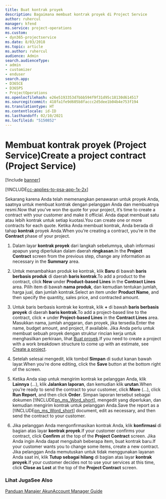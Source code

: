 ```yaml
---
title: Buat kontrak proyek
description: Bagaimana membuat kontrak proyek di Project Service
author: ruhercul
manager: kfend
ms.service: project-operations
ms.custom:
- dyn365-projectservice
ms.date: 8/03/2018
ms.topic: article
ms.author: ruhercul
audience: Admin
search.audienceType:
- admin
- customizer
- enduser
search.app:
- D365CE
- D365PS
- ProjectOperations
ms.openlocfilehash: e26e5193353d7bbb594f9f31d95c18130d614517
ms.sourcegitcommit: 418fa1fe9d605b8faccc2d5dee1b04b4e753f194
ms.translationtype: HT
ms.contentlocale: id-ID
ms.lasthandoff: 02/10/2021
ms.locfileid: "5150852"
---
```

# <a name="create-a-project-contract-project-service"></a><span data-ttu-id="b4e83-103">Membuat kontrak proyek (Project Service)</span><span class="sxs-lookup"><span data-stu-id="b4e83-103">Create a project contract (Project Service)</span></span>

[!include [banner](../includes/psa-now-project-operations.md)]

[!INCLUDE[cc-applies-to-psa-app-1x-2x](../includes/cc-applies-to-psa-app-1x-2x.md)]

<span data-ttu-id="b4e83-104">Sekarang karena Anda telah memenangkan penawaran untuk proyek Anda, saatnya untuk membuat kontrak dengan pelanggan Anda dan membuatnya resmi.</span><span class="sxs-lookup"><span data-stu-id="b4e83-104">Now that you’ve won the quote for your project, it’s time to create a contract with your customer and make it official.</span></span> <span data-ttu-id="b4e83-105">Anda dapat membuat satu atau lebih kontrak untuk setiap kuotasi.</span><span class="sxs-lookup"><span data-stu-id="b4e83-105">You can create one or more contracts for each quote.</span></span> <span data-ttu-id="b4e83-106">Ketika Anda membuat kontrak, Anda berada di tahap **kontrak** proyek Anda.</span><span class="sxs-lookup"><span data-stu-id="b4e83-106">When you’re creating a contract, you’re in the **Contract** phase of your project.</span></span>  
  
1. <span data-ttu-id="b4e83-107">Dalam layar **kontrak proyek** dari langkah sebelumnya, ubah informasi apapun yang diperlukan dalam daerah **ringkasan**.</span><span class="sxs-lookup"><span data-stu-id="b4e83-107">In the **Project Contract** screen from the previous step, change any information as necessary in the **Summary** area.</span></span>  
  
2. <span data-ttu-id="b4e83-108">Untuk menambahkan produk ke kontrak, klik **Baru** di bawah **baris berbasis produk** di daerah **baris kontrak**.</span><span class="sxs-lookup"><span data-stu-id="b4e83-108">To add a product to the contract, click **New** under **Product-based Lines** in the **Contract Lines** area.</span></span> <span data-ttu-id="b4e83-109">Pilih item di bawah **nama produk**, dan kemudian tentukan jumlah, harga jual, dan jumlah kontrak.</span><span class="sxs-lookup"><span data-stu-id="b4e83-109">Select an item under **Product Name**, and then specify the quantity, sales price, and contracted amount.</span></span>  
  
3. <span data-ttu-id="b4e83-110">Untuk baris berbasis kontrak ke kontrak, klik **+** di bawah **baris berbasis proyek** di daerah **baris kontrak**.</span><span class="sxs-lookup"><span data-stu-id="b4e83-110">To add a project-based line to the contract, click **+** under **Project-based Lines** in the **Contract Lines** area.</span></span> <span data-ttu-id="b4e83-111">Masukkan nama, jumlah anggaran, dan proyek, jika tersedia.</span><span class="sxs-lookup"><span data-stu-id="b4e83-111">Enter the name, budget amount, and project, if available.</span></span> <span data-ttu-id="b4e83-112">Jika Anda perlu untuk membuat sebuah proyek dengan struktur rincian kerja untuk menghasilkan perkiraan, lihat [Buat proyek](../psa/create-project.md).</span><span class="sxs-lookup"><span data-stu-id="b4e83-112">If you need to create a project with a work breakdown structure to come up with an estimate, see [Create a project](../psa/create-project.md).</span></span>  
  
4. <span data-ttu-id="b4e83-113">Setelah selesai mengedit, klik tombol **Simpan** di sudut kanan bawah layar.</span><span class="sxs-lookup"><span data-stu-id="b4e83-113">When you’re done editing, click the **Save** button at the bottom right of the screen.</span></span>  
  
5. <span data-ttu-id="b4e83-114">Ketika Anda siap untuk mengirim kontrak ke pelanggan Anda, klik **Lainnya** (...), klik **Jalankan laporan**, dan kemudian klik **urutan**.</span><span class="sxs-lookup"><span data-stu-id="b4e83-114">When you’re ready to send the contract to your customer, click **More** (…), click **Run Report**, and then click **Order**.</span></span> <span data-ttu-id="b4e83-115">Simpan laporan tersebut sebagai dokumen [!INCLUDE[pn_ms_Word_short](../includes/pn-ms-word-short.md)], mengedit yang diperlukan, dan kemudian mengirim kontrak untuk pelanggan Anda.</span><span class="sxs-lookup"><span data-stu-id="b4e83-115">Save the report as a [!INCLUDE[pn_ms_Word_short](../includes/pn-ms-word-short.md)] document, edit as necessary, and then send the contract to your customer.</span></span>  
  
6. <span data-ttu-id="b4e83-116">Jika pelanggan Anda mengonfirmasikan kontrak Anda, klik **konfirmasi** di bagian atas layar **kontrak proyek**.</span><span class="sxs-lookup"><span data-stu-id="b4e83-116">If your customer confirms your contract, click **Confirm** at the top of the **Project Contract** screen.</span></span> <span data-ttu-id="b4e83-117">Jika Anda ingin Anda dapat mengubah beberapa item, buat kontrak baru.</span><span class="sxs-lookup"><span data-stu-id="b4e83-117">If your customer wants you to change some items, create a new contract.</span></span> <span data-ttu-id="b4e83-118">Jika pelanggan Anda memutuskan untuk tidak menggunakan layanan Anda saat ini, klik **Tutup sebagai hilang** di bagian atas layar **kontrak proyek**.</span><span class="sxs-lookup"><span data-stu-id="b4e83-118">If your customer decides not to use your services at this time, click **Close as Lost** at the top of the **Project Contract** screen.</span></span>  
  
### <a name="see-also"></a><span data-ttu-id="b4e83-119">Lihat Juga</span><span class="sxs-lookup"><span data-stu-id="b4e83-119">See Also</span></span>  
 [<span data-ttu-id="b4e83-120">Panduan Manajer Akun</span><span class="sxs-lookup"><span data-stu-id="b4e83-120">Account Manager Guide</span></span>](../psa/account-manager-guide.md)

